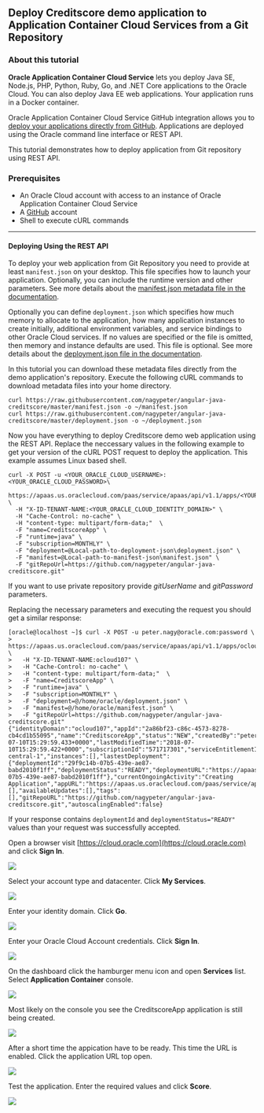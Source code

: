 ## Deploy Creditscore demo application to Application Container Cloud Services from a Git Repository ##

### About this tutorial ###
**Oracle Application Container Cloud Service** lets you deploy Java SE, Node.js, PHP, Python, Ruby, Go, and .NET Core applications to the Oracle Cloud. You can also deploy Java EE web applications. Your application runs in a Docker container.

Oracle Application Container Cloud Service GitHub integration allows you to [deploy your applications directly from GitHub](https://docs.oracle.com/en/cloud/paas/app-container-cloud/dvcjv/preparing-application-stored-github-deployment.html). Applications are deployed using the Oracle command line interface or REST API.

This tutorial demonstrates how to deploy application from Git repository using REST API.

### Prerequisites ###

- An Oracle Cloud account with access to an instance of Oracle Application Container Cloud Service
- A [GitHub](https://github.com/) account
- Shell to execute cURL commands

----
#### Deploying Using the REST API ####

To deploy your web application from Git Repository you need to provide at least `manifest.json` on your desktop. This file specifies how to launch your application. Optionally, you can include the runtime version and other parameters. See more details about the [manifest.json metadata file in the documentation](https://docs.oracle.com/en/cloud/paas/app-container-cloud/dvcjv/creating-manifest-json-file.html).

Optionally you can define `deployment.json` which specifies how much memory to allocate to the application, how many application instances to create initially, additional environment variables, and service bindings to other Oracle Cloud services. If no values are specified or the file is omitted, then memory and instance defaults are used. This file is optional. See more details about the [deployment.json file in the documentation](https://docs.oracle.com/en/cloud/paas/app-container-cloud/dvcjv/creating-deployment-json-file.html).

In this tutorial you can download these metadata files directly from the demo application's repository. Execute the following cURL commands to download metadata files into your home directory.

	curl https://raw.githubusercontent.com/nagypeter/angular-java-creditscore/master/manifest.json -o ~/manifest.json
	curl https://raw.githubusercontent.com/nagypeter/angular-java-creditscore/master/deployment.json -o ~/deployment.json

Now you have everything to deploy Creditscore demo web application using the REST API. Replace the neccessary values in the following example to get your version of the cURL POST request  to deploy the application. This example assumes Linux based shell.

	curl -X POST -u <YOUR_ORACLE_CLOUD_USERNAME>:<YOUR_ORACLE_CLOUD_PASSWORD>\
	  https://apaas.us.oraclecloud.com/paas/service/apaas/api/v1.1/apps/<YOUR_ORACLE_CLOUD_IDENTITY_DOMAIN> \
	  -H "X-ID-TENANT-NAME:<YOUR_ORACLE_CLOUD_IDENTITY_DOMAIN>" \
	  -H "Cache-Control: no-cache" \
	  -H "content-type: multipart/form-data;"  \
	  -F "name=CreditscoreApp" \
	  -F "runtime=java" \
	  -F "subscription=MONTHLY" \
	  -F "deployment=@Local-path-to-deployment-json\deployment.json" \
	  -F "manifest=@Local-path-to-manifest-json\manifest.json" \
	  -F "gitRepoUrl=https://github.com/nagypeter/angular-java-creditscore.git"

If you want to use private repository provide *gitUserName* and *gitPassword* parameters.

Replacing the necessary parameters and executing the request you should get a similar response:

	[oracle@localhost ~]$ curl -X POST -u peter.nagy@oracle.com:password \
	> https://apaas.us.oraclecloud.com/paas/service/apaas/api/v1.1/apps/ocloud107 \
	>   -H "X-ID-TENANT-NAME:ocloud107" \
	>   -H "Cache-Control: no-cache" \
	>   -H "content-type: multipart/form-data;"  \
	>   -F "name=CreditscoreApp" \
	>   -F "runtime=java" \
	>   -F "subscription=MONTHLY" \
	>   -F "deployment=@/home/oracle/deployment.json" \
	>   -F "manifest=@/home/oracle/manifest.json" \
	>   -F "gitRepoUrl=https://github.com/nagypeter/angular-java-creditscore.git"
	{"identityDomain":"ocloud107","appId":"2a86bf23-c86c-4573-8278-cb4cd1b55095","name":"CreditscoreApp","status":"NEW","createdBy":"peter.nagy@oracle.com","creationTime":"2018-07-10T15:29:59.433+0000","lastModifiedTime":"2018-07-10T15:29:59.422+0000","subscriptionId":"571717301","serviceEntitlementId":"571717764","subscriptionType":"MONTHLY","isClustered":false,"requiresAntiAffinity":false,"type":"web","region":"uscom-central-1","instances":[],"lastestDeployment":{"deploymentId":"29f9c14b-07b5-439e-ae87-babd2010f1ff","deploymentStatus":"READY","deploymentURL":"https://apaas.us.oraclecloud.com/paas/service/apaas/api/v1.1/apps/ocloud107/CreditscoreApp/deployments/29f9c14b-07b5-439e-ae87-babd2010f1ff"},"currentOngoingActivity":"Creating Application","appURL":"https://apaas.us.oraclecloud.com/paas/service/apaas/api/v1.1/apps/ocloud107/CreditscoreApp","message":[],"availableUpdates":[],"tags":[],"gitRepoURL":"https://github.com/nagypeter/angular-java-creditscore.git","autoscalingEnabled":false}

If your response contains `deploymentId` and `deploymentStatus="READY"` values than your request was successfully accepted.

Open a browser visit [https://cloud.oracle.com](https://cloud.oracle.com) and click **Sign In**.

![](images/01.cloud.oracle.png)

Select your account type and datacenter. Click **My Services**.

![](images/02.cloud.account.details.png)

Enter your identity domain. Click **Go**.

![](images/03.domain.png)

Enter your Oracle Cloud Account credentials. Click **Sign In**.

![](images/04.credentials.png)

On the dashboard click the hamburger menu icon and open **Services** list. Select **Application Container** console.

![](images/05.select.accs.png)

Most likely on the console you see the CreditscoreApp application is still being created.

![](images/06.accs.console.png)

After a short time the appication have to be ready. This time the URL is enabled. Click the application URL top open.

![](images/07.application.ready.png)

Test the application. Enter the required values and click **Score**.

![](images/08.test.application.png)
